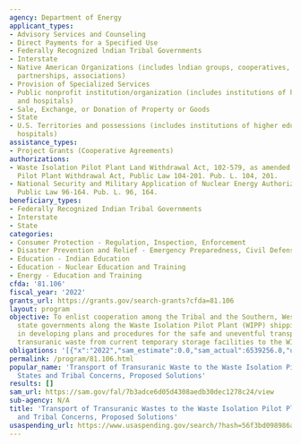 ```yaml
---
agency: Department of Energy
applicant_types:
- Advisory Services and Counseling
- Direct Payments for a Specified Use
- Federally Recognized lndian Tribal Governments
- Interstate
- Native American Organizations (includes lndian groups, cooperatives, corporations,
  partnerships, associations)
- Provision of Specialized Services
- Public nonprofit institution/organization (includes institutions of higher education
  and hospitals)
- Sale, Exchange, or Donation of Property or Goods
- State
- U.S. Territories and possessions (includes institutions of higher education and
  hospitals)
assistance_types:
- Project Grants (Cooperative Agreements)
authorizations:
- Waste Isolation Pilot Plant Land Withdrawal Act, 102-579, as amended by Waste Isolation
  Pilot Plant Withdrawal Act, Public Law 104-201. Pub. L. 104, 201.
- National Security and Military Application of Nuclear Energy Authorization Act,
  Public Law 96-164. Pub. L. 96, 164.
beneficiary_types:
- Federally Recognized Indian Tribal Governments
- Interstate
- State
categories:
- Consumer Protection - Regulation, Inspection, Enforcement
- Disaster Prevention and Relief - Emergency Preparedness, Civil Defense
- Education - Indian Education
- Education - Nuclear Education and Training
- Energy - Education and Training
cfda: '81.106'
fiscal_year: '2022'
grants_url: https://grants.gov/search-grants?cfda=81.106
layout: program
objective: To enlist cooperation among the Tribal and the Southern, Western, and Midwest
  state governments along the Waste Isolation Pilot Plant (WIPP) shipping corridors
  in developing plans and procedures for the safe and uneventful transportation of
  transuranic waste from current temporary storage facilities to the WIPP
obligations: '[{"x":"2022","sam_estimate":0.0,"sam_actual":6539256.0,"usa_spending_actual":175000.0},{"x":"2023","sam_estimate":5135000.0,"sam_actual":0.0,"usa_spending_actual":125000.0},{"x":"2024","sam_estimate":6500000.0,"sam_actual":0.0,"usa_spending_actual":-9001.22}]'
permalink: /program/81.106.html
popular_name: 'Transport of Transuranic Waste to the Waste Isolation Pilot Plant (WIPP):
  States and Tribal Concerns, Proposed Solutions'
results: []
sam_url: https://sam.gov/fal/7b3adce6d05d4308aedb30dec1278c24/view
sub-agency: N/A
title: 'Transport of Transuranic Wastes to the Waste Isolation Pilot Plant: States
  and Tribal Concerns, Proposed Solutions'
usaspending_url: https://www.usaspending.gov/search/?hash=56f3bd098986a50fde30cafe655cf5b7
---
```

